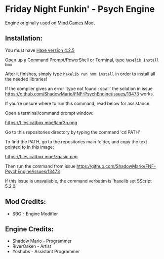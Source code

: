 # Friday Night Funkin' - Psych Engine
Engine originally used on [Mind Games Mod](https://gamebanana.com/mods/301107), 

## Installation:
You must have [Haxe version 4.2.5](https://haxe.org/download/version/4.2.5/)

Open up a Command Prompt/PowerShell or Terminal, type `haxelib install hmm`

After it finishes, simply type `haxelib run hmm install` in order to install all the needed libraries!

If the compiler gives an error 'type not found : scall' the solution in issue https://github.com/ShadowMario/FNF-PsychEngine/issues/13473 works.

If you're unsure where to run this command, read below for assistance.

Open a terminal/command prompt window:

https://files.catbox.moe/lanr3n.png

Go to this repositories directory by typing the command 'cd PATH'

To find the PATH, go to the repositories main folder, and copy the text pointed to in this image:

https://files.catbox.moe/zqasio.png

Then run the command from issue https://github.com/ShadowMario/FNF-PsychEngine/issues/13473

If this issue is unavailable, the command verbatim is 'haxelib set SScript 5.2.0'

## Mod Credits:
* SBG - Engine Modifier

## Engine Credits:
* Shadow Mario - Programmer
* RiverOaken - Artist
* Yoshubs - Assistant Programmer
